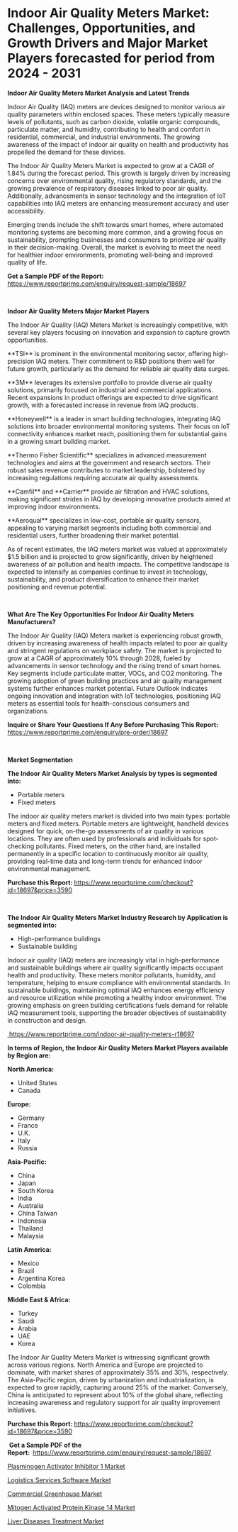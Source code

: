 <p><h1>Indoor Air Quality Meters Market: Challenges, Opportunities, and Growth Drivers and Major Market Players forecasted for period from 2024 - 2031</h1></p><p><strong>Indoor Air Quality Meters Market Analysis and Latest Trends</strong></p>
<p><p>Indoor Air Quality (IAQ) meters are devices designed to monitor various air quality parameters within enclosed spaces. These meters typically measure levels of pollutants, such as carbon dioxide, volatile organic compounds, particulate matter, and humidity, contributing to health and comfort in residential, commercial, and industrial environments. The growing awareness of the impact of indoor air quality on health and productivity has propelled the demand for these devices.</p><p>The Indoor Air Quality Meters Market is expected to grow at a CAGR of 1.84% during the forecast period. This growth is largely driven by increasing concerns over environmental quality, rising regulatory standards, and the growing prevalence of respiratory diseases linked to poor air quality. Additionally, advancements in sensor technology and the integration of IoT capabilities into IAQ meters are enhancing measurement accuracy and user accessibility. </p><p>Emerging trends include the shift towards smart homes, where automated monitoring systems are becoming more common, and a growing focus on sustainability, prompting businesses and consumers to prioritize air quality in their decision-making. Overall, the market is evolving to meet the need for healthier indoor environments, promoting well-being and improved quality of life.</p></p>
<p><strong>Get a Sample PDF of the Report:&nbsp;</strong> <a href="https://www.reportprime.com/enquiry/request-sample/18697?utm_campaign=1170&utm_medium=2&utm_source=Github&utm_content=ia&utm_term=21112024&utm_id=indoor-air-quality-meters">https://www.reportprime.com/enquiry/request-sample/18697</a></p>
<p>&nbsp;</p>
<p><strong>Indoor Air Quality Meters Major Market Players</strong></p>
<p><p>The Indoor Air Quality (IAQ) Meters Market is increasingly competitive, with several key players focusing on innovation and expansion to capture growth opportunities. </p><p>**TSI** is prominent in the environmental monitoring sector, offering high-precision IAQ meters. Their commitment to R&D positions them well for future growth, particularly as the demand for reliable air quality data surges.</p><p>**3M** leverages its extensive portfolio to provide diverse air quality solutions, primarily focused on industrial and commercial applications. Recent expansions in product offerings are expected to drive significant growth, with a forecasted increase in revenue from IAQ products.</p><p>**Honeywell** is a leader in smart building technologies, integrating IAQ solutions into broader environmental monitoring systems. Their focus on IoT connectivity enhances market reach, positioning them for substantial gains in a growing smart building market.</p><p>**Thermo Fisher Scientific** specializes in advanced measurement technologies and aims at the government and research sectors. Their robust sales revenue contributes to market leadership, bolstered by increasing regulations requiring accurate air quality assessments.</p><p>**Camfil** and **Carrier** provide air filtration and HVAC solutions, making significant strides in IAQ by developing innovative products aimed at improving indoor environments.</p><p>**Aeroqual** specializes in low-cost, portable air quality sensors, appealing to varying market segments including both commercial and residential users, further broadening their market potential.</p><p>As of recent estimates, the IAQ meters market was valued at approximately $1.5 billion and is projected to grow significantly, driven by heightened awareness of air pollution and health impacts. The competitive landscape is expected to intensify as companies continue to invest in technology, sustainability, and product diversification to enhance their market positioning and revenue potential.</p></p>
<p>&nbsp;</p>
<p><strong>What Are The Key Opportunities For Indoor Air Quality Meters Manufacturers?</strong></p>
<p><p>The Indoor Air Quality (IAQ) Meters market is experiencing robust growth, driven by increasing awareness of health impacts related to poor air quality and stringent regulations on workplace safety. The market is projected to grow at a CAGR of approximately 10% through 2028, fueled by advancements in sensor technology and the rising trend of smart homes. Key segments include particulate matter, VOCs, and CO2 monitoring. The growing adoption of green building practices and air quality management systems further enhances market potential. Future Outlook indicates ongoing innovation and integration with IoT technologies, positioning IAQ meters as essential tools for health-conscious consumers and organizations.</p></p>
<p><strong>Inquire or Share Your Questions If Any Before Purchasing This Report:</strong> <a href="https://www.reportprime.com/enquiry/pre-order/18697?utm_campaign=1170&utm_medium=2&utm_source=Github&utm_content=ia&utm_term=21112024&utm_id=indoor-air-quality-meters">https://www.reportprime.com/enquiry/pre-order/18697</a></p>
<p>&nbsp;</p>
<p><strong>Market Segmentation</strong></p>
<p><strong>The Indoor Air Quality Meters Market Analysis by types is segmented into:</strong></p>
<p><ul><li>Portable meters</li><li>Fixed meters</li></ul></p>
<p><p>The indoor air quality meters market is divided into two main types: portable meters and fixed meters. Portable meters are lightweight, handheld devices designed for quick, on-the-go assessments of air quality in various locations. They are often used by professionals and individuals for spot-checking pollutants. Fixed meters, on the other hand, are installed permanently in a specific location to continuously monitor air quality, providing real-time data and long-term trends for enhanced indoor environmental management.</p></p>
<p><strong>Purchase this Report:&nbsp;</strong><a href="https://www.reportprime.com/checkout?id=18697&price=3590&utm_campaign=1170&utm_medium=2&utm_source=Github&utm_content=ia&utm_term=21112024&utm_id=indoor-air-quality-meters">https://www.reportprime.com/checkout?id=18697&price=3590</a></p>
<p>&nbsp;</p>
<p><strong>The Indoor Air Quality Meters Market Industry Research by Application is segmented into:</strong></p>
<p><ul><li>High-performance buildings</li><li>Sustainable building</li></ul></p>
<p><p>Indoor air quality (IAQ) meters are increasingly vital in high-performance and sustainable buildings where air quality significantly impacts occupant health and productivity. These meters monitor pollutants, humidity, and temperature, helping to ensure compliance with environmental standards. In sustainable buildings, maintaining optimal IAQ enhances energy efficiency and resource utilization while promoting a healthy indoor environment. The growing emphasis on green building certifications fuels demand for reliable IAQ measurement tools, supporting the broader objectives of sustainability in construction and design.</p></p>
<p><a href="https://www.reportprime.com/indoor-air-quality-meters-r18697?utm_campaign=1170&utm_medium=2&utm_source=Github&utm_content=ia&utm_term=21112024&utm_id=indoor-air-quality-meters">&nbsp;https://www.reportprime.com/indoor-air-quality-meters-r18697</a></p>
<p><strong>In terms of Region, the Indoor Air Quality Meters Market Players available by Region are:</strong></p>
<p>
    <p> <strong> North America: </strong>
        <ul>
            <li>United States</li>
            <li>Canada</li>
        </ul>
        </p> 
    <p> <strong> Europe: </strong>
        <ul>
            <li>Germany</li>
            <li>France</li>
            <li>U.K.</li>
            <li>Italy</li>
            <li>Russia</li>
        </ul>
        </p> 
    <p> <strong> Asia-Pacific: </strong>
        <ul>
            <li>China</li>
            <li>Japan</li>
            <li>South Korea</li>
            <li>India</li>
            <li>Australia</li>
            <li>China Taiwan</li>
            <li>Indonesia</li>
            <li>Thailand</li>
            <li>Malaysia</li>
        </ul>
        </p> 
    <p> <strong> Latin America: </strong>
        <ul>
            <li>Mexico</li>
            <li>Brazil</li>
            <li>Argentina Korea</li>
            <li>Colombia</li>
        </ul>
        </p> 
    <p> <strong> Middle East & Africa: </strong>
        <ul>
            <li>Turkey</li>
            <li>Saudi</li>
            <li>Arabia</li>
            <li>UAE</li>
            <li>Korea</li>
        </ul>
    </p>
    </p>
<p><p>The Indoor Air Quality Meters Market is witnessing significant growth across various regions. North America and Europe are projected to dominate, with market shares of approximately 35% and 30%, respectively. The Asia-Pacific region, driven by urbanization and industrialization, is expected to grow rapidly, capturing around 25% of the market. Conversely, China is anticipated to represent about 10% of the global share, reflecting increasing awareness and regulatory support for air quality improvement initiatives.</p></p>
<p><strong>Purchase this Report: </strong><a href="https://www.reportprime.com/checkout?id=18697&price=3590&utm_campaign=1170&utm_medium=2&utm_source=Github&utm_content=ia&utm_term=21112024&utm_id=indoor-air-quality-meters">https://www.reportprime.com/checkout?id=18697&price=3590</a></p>
<p>&nbsp;<strong>Get a Sample PDF of the Report:&nbsp;&nbsp;</strong><a href="https://www.reportprime.com/enquiry/request-sample/18697?utm_campaign=1170&utm_medium=2&utm_source=Github&utm_content=ia&utm_term=21112024&utm_id=indoor-air-quality-meters">https://www.reportprime.com/enquiry/request-sample/18697</a></p>
<p><strong></strong></p>
<p><p><a href="https://issuu.com/reportprime-2/docs/plasminogen-activator-inhibitor-1-m_bbc22dc8905038?utm_campaign=1170&utm_medium=2&utm_source=Github&utm_content=ia&utm_term=21112024&utm_id=indoor-air-quality-meters">Plasminogen Activator Inhibitor 1 Market</a></p><p><a href="https://www.linkedin.com/pulse/data-global-logistics-services-software-markets-share-size-jpm2e?utm_campaign=1170&utm_medium=2&utm_source=Github&utm_content=ia&utm_term=21112024&utm_id=indoor-air-quality-meters">Logistics Services Software Market</a></p><p><a href="https://github.com/sofayahoo2023/Market-Research-Report-List-6/blob/main/commercial-greenhouse-market.md?utm_campaign=1170&utm_medium=2&utm_source=Github&utm_content=ia&utm_term=21112024&utm_id=indoor-air-quality-meters">Commercial Greenhouse Market</a></p><p><a href="https://issuu.com/reportprime-2/docs/mitogen-activated-protein-kinase-14_2b0f5c9ea46ad9?utm_campaign=1170&utm_medium=2&utm_source=Github&utm_content=ia&utm_term=21112024&utm_id=indoor-air-quality-meters">Mitogen Activated Protein Kinase 14 Market</a></p><p><a href="https://www.linkedin.com/pulse/global-liver-diseases-treatment-market-future-trends-segment-igehe?utm_campaign=1170&utm_medium=2&utm_source=Github&utm_content=ia&utm_term=21112024&utm_id=indoor-air-quality-meters">Liver Diseases Treatment Market</a></p></p>